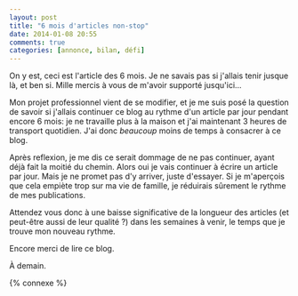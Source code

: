 ```yaml
---
layout: post
title: "6 mois d'articles non-stop"
date: 2014-01-08 20:55
comments: true
categories: [annonce, bilan, défi]
---
```


On y est, ceci est l'article des 6 mois. Je ne savais pas si j'allais
tenir jusque là, et ben si. Mille mercis à vous de m'avoir supporté
jusqu'ici…

<!-- more -->

Mon projet professionnel vient de se modifier, et je me suis posé la
question de savoir si j'allais continuer ce blog au rythme d'un article par
jour pendant encore 6 mois: je ne travaille plus à la maison et j'ai
maintenant 3 heures de transport quotidien. J'ai donc *beaucoup* moins de
temps à consacrer à ce blog.

Après reflexion, je me dis ce serait dommage de ne pas continuer, ayant
déjà fait la moitié du chemin. Alors oui je vais continuer à écrire un
article par jour. Mais je ne promet pas d'y arriver, juste d'essayer.
Si je m'aperçois que cela empiète trop sur ma vie de famille, je
réduirais sûrement le rythme de mes publications.

Attendez vous donc à une baisse significative de la longueur des articles
(et peut-être aussi de leur qualité ?) dans les semaines à venir, le temps
que je trouve mon nouveau rythme.

Encore merci de lire ce blog.

À demain.

{% connexe %}
